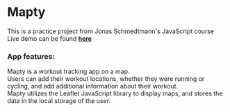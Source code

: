# Mapty
This is a practice project from Jonas Schmedtmann's JavaScript course  
Live demo can be found [**here**](https://mapty-wisie.netlify.app)

### App features:
Mapty is a workout tracking app on a map.  
Users can add their workout locations, whether they were running or cycling, and add additional information about their workout.  
Mapty utilizes the Leaflet JavaScript library to display maps, and stores the data in the local storage of the user.  

